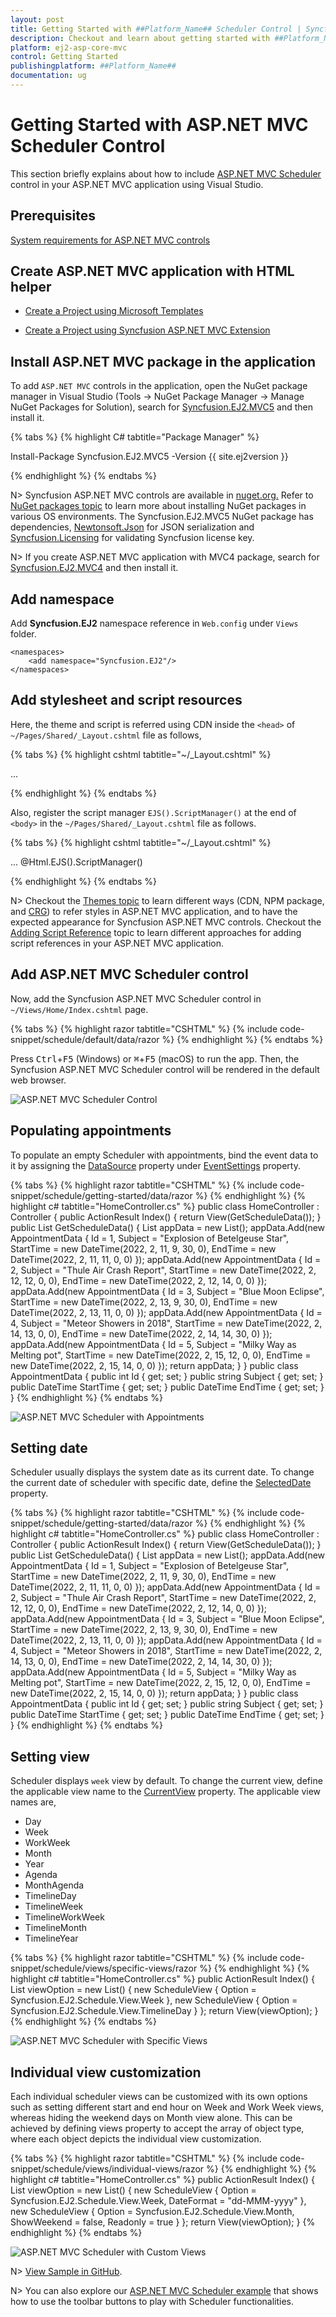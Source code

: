 ```yaml
---
layout: post
title: Getting Started with ##Platform_Name## Scheduler Control | Syncfusion
description: Checkout and learn about getting started with ##Platform_Name## Scheduler control of Syncfusion Essential JS 2 and more details.
platform: ej2-asp-core-mvc
control: Getting Started
publishingplatform: ##Platform_Name##
documentation: ug
---
```



# Getting Started with ASP.NET MVC Scheduler Control

This section briefly explains about how to include [ASP.NET MVC Scheduler](https://www.syncfusion.com/aspnet-mvc-ui-controls/scheduler) control in your ASP.NET MVC application using Visual Studio.

## Prerequisites

[System requirements for ASP.NET MVC controls](https://ej2.syncfusion.com/aspnetmvc/documentation/system-requirements)

## Create ASP.NET MVC application with HTML helper

* [Create a Project using Microsoft Templates](https://learn.microsoft.com/en-us/aspnet/mvc/overview/getting-started/introduction/getting-started#create-your-first-app)

* [Create a Project using Syncfusion ASP.NET MVC Extension](https://ej2.syncfusion.com/aspnetmvc/documentation/getting-started/project-template)

## Install ASP.NET MVC package in the application

To add `ASP.NET MVC` controls in the application, open the NuGet package manager in Visual Studio (Tools → NuGet Package Manager → Manage NuGet Packages for Solution), search for [Syncfusion.EJ2.MVC5](https://www.nuget.org/packages/Syncfusion.EJ2.MVC5) and then install it.

{% tabs %}
{% highlight C# tabtitle="Package Manager" %}

Install-Package Syncfusion.EJ2.MVC5 -Version {{ site.ej2version }}

{% endhighlight %}
{% endtabs %}

N> Syncfusion ASP.NET MVC controls are available in [nuget.org.](https://www.nuget.org/packages?q=syncfusion.EJ2) Refer to [NuGet packages topic](https://ej2.syncfusion.com/aspnetmvc/documentation/nuget-packages) to learn more about installing NuGet packages in various OS environments. The Syncfusion.EJ2.MVC5 NuGet package has dependencies, [Newtonsoft.Json](https://www.nuget.org/packages/Newtonsoft.Json/) for JSON serialization and [Syncfusion.Licensing](https://www.nuget.org/packages/Syncfusion.Licensing/) for validating Syncfusion license key.

N> If you create ASP.NET MVC application with MVC4 package, search for [Syncfusion.EJ2.MVC4](https://www.nuget.org/packages/Syncfusion.EJ2.MVC4) and then install it.

## Add namespace

Add **Syncfusion.EJ2** namespace reference in `Web.config` under `Views` folder.

```
<namespaces>
    <add namespace="Syncfusion.EJ2"/>
</namespaces>
```

## Add stylesheet and script resources

Here, the theme and script is referred using CDN inside the `<head>` of `~/Pages/Shared/_Layout.cshtml` file as follows,

{% tabs %}
{% highlight cshtml tabtitle="~/_Layout.cshtml" %}

<head>
    ...
    <!-- Syncfusion ASP.NET MVC controls styles -->
    <link rel="stylesheet" href="https://cdn.syncfusion.com/ej2/{{ site.ej2version }}/fluent.css" />
    <!-- Syncfusion ASP.NET MVC controls scripts -->
    <script src="https://cdn.syncfusion.com/ej2/{{ site.ej2version }}/dist/ej2.min.js"></script>
</head>

{% endhighlight %}
{% endtabs %}

Also, register the script manager `EJS().ScriptManager()` at the end of `<body>` in the `~/Pages/Shared/_Layout.cshtml` file as follows.

{% tabs %}
{% highlight cshtml tabtitle="~/_Layout.cshtml" %}

<body>
...
    <!-- Syncfusion ASP.NET MVC Script Manager -->
    @Html.EJS().ScriptManager()
</body>

{% endhighlight %}
{% endtabs %}

N> Checkout the [Themes topic](https://ej2.syncfusion.com/aspnetmvc/documentation/appearance/theme) to learn different ways (CDN, NPM package, and [CRG](https://ej2.syncfusion.com/aspnetmvc/documentation/common/custom-resource-generator)) to refer styles in ASP.NET MVC application, and to have the expected appearance for Syncfusion ASP.NET MVC controls. Checkout the [Adding Script Reference](https://ej2.syncfusion.com/aspnetmvc/documentation/common/adding-script-references) topic to learn different approaches for adding script references in your ASP.NET MVC application.

## Add ASP.NET MVC Scheduler control

Now, add the Syncfusion ASP.NET MVC Scheduler control in `~/Views/Home/Index.cshtml` page.

{% tabs %}
{% highlight razor tabtitle="CSHTML" %}
{% include code-snippet/schedule/default/data/razor %}
{% endhighlight %}
{% endtabs %}

Press <kbd>Ctrl</kbd>+<kbd>F5</kbd> (Windows) or <kbd>⌘</kbd>+<kbd>F5</kbd> (macOS) to run the app. Then, the Syncfusion ASP.NET MVC Scheduler control will be rendered in the default web browser.

![ASP.NET MVC Scheduler Control](images/scheduler.png)

## Populating appointments

To populate an empty Scheduler with appointments, bind the event data to it by assigning the [DataSource](https://help.syncfusion.com/cr/aspnetmvc-js2/Syncfusion.EJ2.Schedule.ScheduleResource.html#Syncfusion_EJ2_Schedule_ScheduleResource_DataSource) property under [EventSettings](https://help.syncfusion.com/cr/aspnetmvc-js2/Syncfusion.EJ2.Schedule.Schedule.html#Syncfusion_EJ2_Schedule_Schedule_EventSettings) property.

{% tabs %}
{% highlight razor tabtitle="CSHTML" %}
{% include code-snippet/schedule/getting-started/data/razor %}
{% endhighlight %}
{% highlight c# tabtitle="HomeController.cs" %}
public class HomeController : Controller
{
    public ActionResult Index()
    {
        return View(GetScheduleData());
    }
    public List<AppointmentData> GetScheduleData()
    {
        List<AppointmentData> appData = new List<AppointmentData>();
        appData.Add(new AppointmentData
        { Id = 1, Subject = "Explosion of Betelgeuse Star", StartTime = new DateTime(2022, 2, 11, 9, 30, 0), EndTime = new DateTime(2022, 2, 11, 11, 0, 0) });
        appData.Add(new AppointmentData
        { Id = 2, Subject = "Thule Air Crash Report", StartTime = new DateTime(2022, 2, 12, 12, 0, 0), EndTime = new DateTime(2022, 2, 12, 14, 0, 0) });
        appData.Add(new AppointmentData
        { Id = 3, Subject = "Blue Moon Eclipse", StartTime = new DateTime(2022, 2, 13, 9, 30, 0), EndTime = new DateTime(2022, 2, 13, 11, 0, 0) });
        appData.Add(new AppointmentData
        { Id = 4, Subject = "Meteor Showers in 2018", StartTime = new DateTime(2022, 2, 14, 13, 0, 0), EndTime = new DateTime(2022, 2, 14, 14, 30, 0) });
        appData.Add(new AppointmentData
        { Id = 5, Subject = "Milky Way as Melting pot", StartTime = new DateTime(2022, 2, 15, 12, 0, 0), EndTime = new DateTime(2022, 2, 15, 14, 0, 0) });
        return appData;
    }
}
public class AppointmentData
{
    public int Id { get; set; }
    public string Subject { get; set; }
    public DateTime StartTime { get; set; }
    public DateTime EndTime { get; set; }
}
{% endhighlight %}
{% endtabs %}

![ASP.NET MVC Scheduler with Appointments](images/appointments.png)

## Setting date

Scheduler usually displays the system date as its current date. To change the current date of scheduler with specific date, define the [SelectedDate](https://help.syncfusion.com/cr/aspnetmvc-js2/Syncfusion.EJ2.Schedule.Schedule.html#Syncfusion_EJ2_Schedule_Schedule_SelectedDate) property.

{% tabs %}
{% highlight razor tabtitle="CSHTML" %}
{% include code-snippet/schedule/getting-started/data/razor %}
{% endhighlight %}
{% highlight c# tabtitle="HomeController.cs" %}
public class HomeController : Controller
{
    public ActionResult Index()
    {
        return View(GetScheduleData());
    }
    public List<AppointmentData> GetScheduleData()
    {
        List<AppointmentData> appData = new List<AppointmentData>();
        appData.Add(new AppointmentData
        { Id = 1, Subject = "Explosion of Betelgeuse Star", StartTime = new DateTime(2022, 2, 11, 9, 30, 0), EndTime = new DateTime(2022, 2, 11, 11, 0, 0) });
        appData.Add(new AppointmentData
        { Id = 2, Subject = "Thule Air Crash Report", StartTime = new DateTime(2022, 2, 12, 12, 0, 0), EndTime = new DateTime(2022, 2, 12, 14, 0, 0) });
        appData.Add(new AppointmentData
        { Id = 3, Subject = "Blue Moon Eclipse", StartTime = new DateTime(2022, 2, 13, 9, 30, 0), EndTime = new DateTime(2022, 2, 13, 11, 0, 0) });
        appData.Add(new AppointmentData
        { Id = 4, Subject = "Meteor Showers in 2018", StartTime = new DateTime(2022, 2, 14, 13, 0, 0), EndTime = new DateTime(2022, 2, 14, 14, 30, 0) });
        appData.Add(new AppointmentData
        { Id = 5, Subject = "Milky Way as Melting pot", StartTime = new DateTime(2022, 2, 15, 12, 0, 0), EndTime = new DateTime(2022, 2, 15, 14, 0, 0) });
        return appData;
    }
}
public class AppointmentData
{
    public int Id { get; set; }
    public string Subject { get; set; }
    public DateTime StartTime { get; set; }
    public DateTime EndTime { get; set; }
}
{% endhighlight %}
{% endtabs %}

## Setting view

Scheduler displays `week` view by default. To change the current view, define the applicable view name to the [CurrentView](https://help.syncfusion.com/cr/aspnetmvc-js2/Syncfusion.EJ2.Schedule.Schedule.html#Syncfusion_EJ2_Schedule_Schedule_CurrentView) property. The applicable view names are,

* Day
* Week
* WorkWeek
* Month
* Year
* Agenda
* MonthAgenda
* TimelineDay
* TimelineWeek
* TimelineWorkWeek
* TimelineMonth
* TimelineYear

{% tabs %}
{% highlight razor tabtitle="CSHTML" %}
{% include code-snippet/schedule/views/specific-views/razor %}
{% endhighlight %}
{% highlight c# tabtitle="HomeController.cs" %}
public ActionResult Index()
{
    List<ScheduleView> viewOption = new List<ScheduleView>()
    {
        new ScheduleView { Option = Syncfusion.EJ2.Schedule.View.Week },
        new ScheduleView { Option = Syncfusion.EJ2.Schedule.View.TimelineDay }
    };
    return View(viewOption);
}
{% endhighlight %}
{% endtabs %}

![ASP.NET MVC Scheduler with Specific Views](images/schedule-with-specific-view.png)

## Individual view customization

Each individual scheduler views can be customized with its own options such as setting different start and end hour on Week and Work Week views, whereas hiding the weekend days on Month view alone. This can be achieved by defining views property to accept the array of object type, where each object depicts the individual view customization.

{% tabs %}
{% highlight razor tabtitle="CSHTML" %}
{% include code-snippet/schedule/views/individual-views/razor %}
{% endhighlight %}
{% highlight c# tabtitle="HomeController.cs" %}
public ActionResult Index()
{
    List<ScheduleView> viewOption = new List<ScheduleView>()
    {
        new ScheduleView { Option = Syncfusion.EJ2.Schedule.View.Week, DateFormat = "dd-MMM-yyyy" },
        new ScheduleView { Option = Syncfusion.EJ2.Schedule.View.Month, ShowWeekend = false, Readonly = true }
    };
    return View(viewOption);
}
{% endhighlight %}
{% endtabs %}

![ASP.NET MVC Scheduler with Custom Views](images/schedule-with-custom-views.png)

N> [View Sample in GitHub](https://github.com/SyncfusionExamples/ASP-NET-MVC-Getting-Started-Examples/tree/main/Schedule/ASP.NET%20MVC%20Razor%20Examples).

N> You can also explore our [ASP.NET MVC Scheduler example](https://ej2.syncfusion.com/aspnetmvc/Schedule/Overview#/material) that shows how to use the toolbar buttons to play with Scheduler functionalities.
